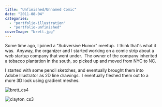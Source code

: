 ```yaml
---
title: "Unfinished/Unnamed Comic"
date: "2011-08-04"
categories:
  - "portfolio-illustration"
  - "portfolio-unfinished"
coverImage: "brett.jpg"
---
```


Some time ago, I joined a "Subversive Humor" meetup.  I think that's what it was.  Anyway, the organizer and I started working on a comic strip about a web startup company that went under.  The owner of the company inherited a tobacco plantation in the south, so picked up and moved from NYC to NC.

I started with some pencil sketches, and eventually brought them into Adobe Illustrator as 2D line drawings.  I eventually fleshed them out to a more 3D look using gradient meshes.

![brett_cs4](https://d2ypg8o05lff0b.cloudfront.net/wp-content/uploads/2011/08/brett.jpg)

![clayton_cs3](https://d2ypg8o05lff0b.cloudfront.net/wp-content/uploads/2011/08/clayton_cs3.jpg)
